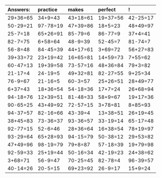 | Answers: | practice | makes | perfect | ! |
| :--- | :--- | :--- | :--- | :--- |
| 29+36=65 | 34+9=43 | 43+18=61 | 19+37=56 | 42-25=17 | 
| 50-29=21 | 97-78=19 | 47+39=86 | 18+5=23 | 48+49=97 | 
| 25-7=18 | 65+26=91 | 85-79=6 | 86-77=9 | 37+4=41 | 
| 82-7=75 | 6+58=64 | 48-9=39 | 52-45=7 | 81-74=7 | 
| 56-8=48 | 84-45=39 | 44+17=61 | 3+69=72 | 56+27=83 | 
| 39+33=72 | 23+19=42 | 16+65=81 | 14+59=73 | 7+55=62 | 
| 60-47=13 | 19+39=58 | 73-57=16 | 48+36=84 | 79+3=82 | 
| 21-17=4 | 24-19=5 | 49+32=81 | 82-27=55 | 9+25=34 | 
| 76-9=67 | 21-16=5 | 60-3=57 | 25+26=51 | 28+49=77 | 
| 6+37=43 | 18+36=54 | 54-18=36 | 17+7=24 | 26+68=94 | 
| 94-18=76 | 12+39=51 | 81-48=33 | 58+9=67 | 19+17=36 | 
| 90-65=25 | 43+49=92 | 72-57=15 | 3+78=81 | 8+85=93 | 
| 94-37=57 | 82-16=66 | 43-39=4 | 13+38=51 | 26+19=45 | 
| 38+45=83 | 73-36=37 | 93-36=57 | 33-19=14 | 65-17=48 | 
| 92-77=15 | 52-6=46 | 28+36=64 | 16+38=54 | 78+19=97 | 
| 93-29=64 | 65+28=93 | 94-15=79 | 50-38=12 | 29+53=82 | 
| 47+49=96 | 98-19=79 | 79+8=87 | 57-18=39 | 19+79=98 | 
| 92-59=33 | 25+19=44 | 50-16=34 | 42-19=23 | 24+38=62 | 
| 3+68=71 | 56-9=47 | 70-25=45 | 82-78=4 | 96-39=57 | 
| 40-14=26 | 20-5=15 | 69+23=92 | 26-9=17 | 15+9=24 | 
